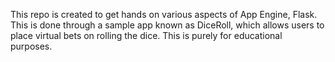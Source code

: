 This repo is created to get hands on various aspects of App Engine, Flask.
This is done through a sample app known as DiceRoll, which allows users to place virtual bets on rolling the dice.
This is purely for educational purposes.